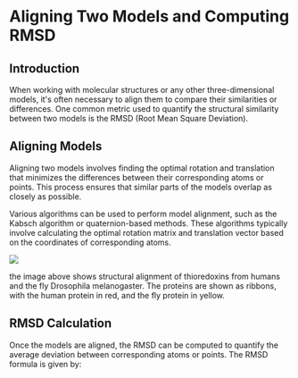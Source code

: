 # Aligning Two Models and Computing RMSD

## Introduction

When working with molecular structures or any other three-dimensional models, it's often necessary to align them to compare their similarities or differences. One common metric used to quantify the structural similarity between two models is the RMSD (Root Mean Square Deviation).

## Aligning Models

Aligning two models involves finding the optimal rotation and translation that minimizes the differences between their corresponding atoms or points. This process ensures that similar parts of the models overlap as closely as possible.

Various algorithms can be used to perform model alignment, such as the Kabsch algorithm or quaternion-based methods. These algorithms typically involve calculating the optimal rotation matrix and translation vector based on the coordinates of corresponding atoms.

![](../assets/Alignment_of_thioredoxins2.png)

the image above shows structural alignment of thioredoxins from humans and the fly Drosophila melanogaster. The proteins are shown as ribbons, with the human protein in red, and the fly protein in yellow.
## RMSD Calculation

Once the models are aligned, the RMSD can be computed to quantify the average deviation between corresponding atoms or points. The RMSD formula is given by:

